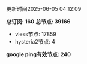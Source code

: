 更新时间2025-06-05 04:12:09

**总订阅: 160**
**总节点: 39166**
- vless节点: 17859
- hysteria2节点: 4

**google ping有效节点: 240**
